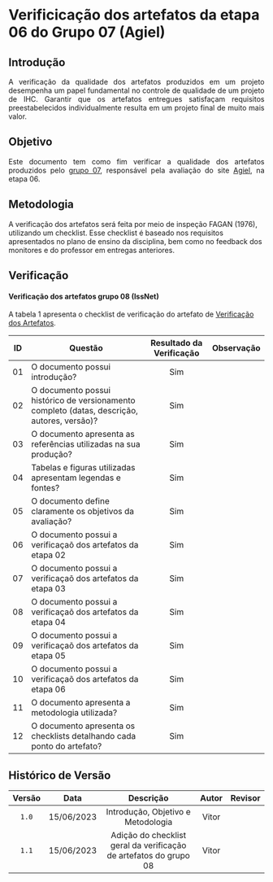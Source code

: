 # Verificicação dos artefatos da etapa 06 do Grupo 07 (Agiel)

## Introdução
<p align="justify">
A verificação da qualidade dos artefatos produzidos em um projeto desempenha um papel fundamental no controle de qualidade de um projeto de IHC. Garantir que os artefatos entregues satisfaçam requisitos preestabelecidos individualmente resulta em um projeto final de muito mais valor.
</p>

## Objetivo
<p align="justify">
Este documento tem como fim verificar a qualidade dos artefatos produzidos pelo <a href="https://github.com/Interacao-Humano-Computador/2023.1-Agiel">grupo 07</a>, responsável pela avaliação do site <a href="https://www.agiel.com.br/site/">Agiel</a>, na etapa 06.
</p>

## Metodologia
A verificação dos artefatos será feita por meio de inspeção FAGAN (1976), utilizando um checklist. Esse checklist é baseado nos requisitos apresentados no plano de ensino da disciplina, bem como no feedback dos monitores e do professor em entregas anteriores.

## Verificação

#### Verificação dos artefatos grupo 08 (IssNet)

A tabela 1 apresenta o checklist de verificação do artefato de [Verificação dos Artefatos](https://interacao-humano-computador.github.io/2023.1-Agiel/verificacao/grupo_8/etapa_1/). 

| ID | Questão | Resultado da Verificação | Observação |
|:---:| --- | :---: | :---: |
| 01 | O documento possui introdução? | Sim | |
| 02 | O documento possui histórico de versionamento completo (datas, descrição, autores, versão)? | Sim | |
| 03 | O documento apresenta as referências utilizadas na sua produção? | Sim | |
| 04 | Tabelas e figuras utilizadas apresentam legendas e fontes? | Sim | |
| 05 | O documento define claramente os objetivos da avaliação? | Sim | |
| 06 | O documento possui a verificaçaõ dos artefatos da etapa 02 | Sim | |
| 07 | O documento possui a verificaçaõ dos artefatos da etapa 03 | Sim | |
| 08 | O documento possui a verificaçaõ dos artefatos da etapa 04 | Sim | |
| 09 | O documento possui a verificaçaõ dos artefatos da etapa 05 | Sim | |
| 10 | O documento possui a verificaçaõ dos artefatos da etapa 06 | Sim | |
| 11 | O documento apresenta a metodologia utilizada? | Sim | |
| 12 | O documento apresenta os checklists detalhando cada ponto do artefato? | Sim | |

## Histórico de Versão

| Versão | Data  |            Descrição              |     Autor      |    Revisor    |
|:------:|:-----:|:---------------------------------:|:--------------:|:-------------:|
| `1.0`  | 15/06/2023  | Introdução, Objetivo e Metodologia | Vitor | |
| `1.1`  | 15/06/2023  | Adição do checklist geral da verificação de artefatos do grupo 08 | Vitor | |
